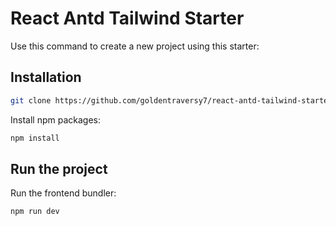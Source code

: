 # React Antd Tailwind Starter

Use this command to create a new project using this starter:

## Installation

```sh
git clone https://github.com/goldentraversy7/react-antd-tailwind-starter.git
```

Install npm packages:
```sh
npm install
```

## Run the project

Run the frontend bundler:
```
npm run dev
```